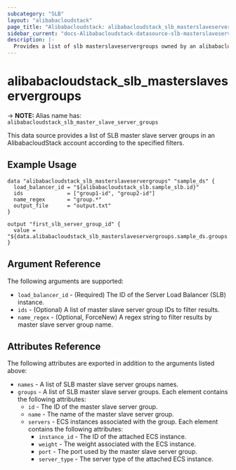 ```yaml
---
subcategory: "SLB"
layout: "alibabacloudstack"
page_title: "Alibabacloudstack: alibabacloudstack_slb_masterslaveservergroups"
sidebar_current: "docs-Alibabacloudstack-datasource-slb-masterslaveservergroups"
description: |- 
  Provides a list of slb masterslaveservergroups owned by an alibabacloudstack account.
---
```


# alibabacloudstack_slb_masterslaveservergroups
-> **NOTE:** Alias name has: `alibabacloudstack_slb_master_slave_server_groups`

This data source provides a list of SLB master slave server groups in an AlibabacloudStack account according to the specified filters.

## Example Usage

```hcl
data "alibabacloudstack_slb_masterslaveservergroups" "sample_ds" {
  load_balancer_id = "${alibabacloudstack_slb.sample_slb.id}"
  ids              = ["group1-id", "group2-id"]
  name_regex       = "group.*"
  output_file      = "output.txt"
}

output "first_slb_server_group_id" {
  value = "${data.alibabacloudstack_slb_masterslaveservergroups.sample_ds.groups.0.id}"
}
```

## Argument Reference

The following arguments are supported:

* `load_balancer_id` - (Required) The ID of the Server Load Balancer (SLB) instance.
* `ids` - (Optional) A list of master slave server group IDs to filter results.
* `name_regex` - (Optional, ForceNew) A regex string to filter results by master slave server group name.

## Attributes Reference

The following attributes are exported in addition to the arguments listed above:

* `names` - A list of SLB master slave server groups names.
* `groups` - A list of SLB master slave server groups. Each element contains the following attributes:
  * `id` - The ID of the master slave server group.
  * `name` - The name of the master slave server group.
  * `servers` - ECS instances associated with the group. Each element contains the following attributes:
    * `instance_id` - The ID of the attached ECS instance.
    * `weight` - The weight associated with the ECS instance.
    * `port` - The port used by the master slave server group.
    * `server_type` - The server type of the attached ECS instance.
